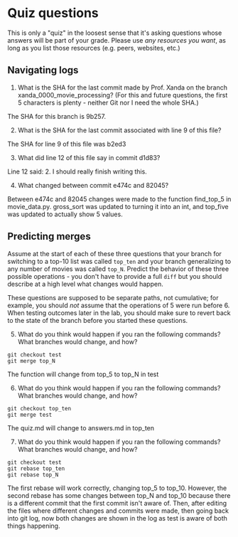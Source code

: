 # Quiz questions

This is only a "quiz" in the loosest sense that it's asking questions whose
answers will be part of your grade. Please use *any resources you want*, as
long as you list those resources (e.g. peers, websites, etc.)

## Navigating logs

1. What is the SHA for the last commit made by Prof. Xanda on the branch
xanda_0000_movie_processing?
(For this and future questions, the first 5 characters is plenty - neither
Git nor I need the whole SHA.)

 The SHA for this branch is 9b257.

2. What is the SHA for the last commit associated with line 9 of this file?

The SHA for line 9 of this file was b2ed3

3. What did line 12 of this file say in commit d1d83?

Line 12 said: 2. I should really finish writing this.

4. What changed between commit e474c and 82045?

Between e474c and 82045 changes were made to the function find_top_5 in movie_data.py. gross_sort was updated to turning it into an int, and top_five was updated to actually show 5 values. 


## Predicting merges

Assume at the start of each of these three questions that your
branch for switching to a top-10 list was called `top_ten`
and your branch generalizing to any number of movies was called `top_N`.
Predict the behavior of these three possible operations - you don't
have to provide a full `diff` but you should describe at a high level
what changes would happen.

These questions are supposed to be separate paths, not cumulative;
for example, you should *not* assume that the operations of 5 were run
before 6. When testing outcomes later in the lab, you should make sure to
revert back to the state of the branch before you started these questions.

5. What do you think would happen if you ran the following commands?
What branches would change, and how?
```
git checkout test
git merge top_N

```
The function will change from top_5 to top_N in test 

6. What do you think would happen if you ran the following commands?
What branches would change, and how?
```
git checkout top_ten
git merge test
```

The quiz.md will change to answers.md in top_ten

7. What do you think would happen if you ran the following commands?
What branches would change, and how?
```
git checkout test
git rebase top_ten
git rebase top_N
```
The first rebase will work correctly, changing top_5 to top_10. However, the second rebase has some changes between top_N and top_10 because there is a different commit that the first commit isn't aware of. Then, after editing the files where different changes and commits were made, then going back into git log, now both changes are shown in the log as test is aware of both things happening. 
